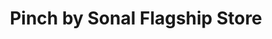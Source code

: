 ---
title: "Pinch by Sonal Flagship Store"
url: /delhi/pinch-by-sonal-flagship-store/
shop: Kleidung
---